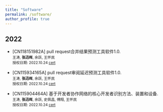 ```yaml
---
title: "Software"
permalink: /software/
author_profile: true
---
```


## 2022
* [CN118151982A] pull request合并结果预测工具软件1.0. <br />
	<small>王涛, <strong>张迅晖</strong>, 余跃, 王怀民 <br />
	授权日期: 2022.10.24 [cert](/files/software_pr_decision.pdf)</small>

* [CN115934165A] pull request审阅延迟预测工具软件1.0. <br />
	<small>王涛, <strong>张迅晖</strong>, 余跃, 王怀民 <br />
	授权日期: 2022.10.24 [cert](/files/software_pr_latency.pdf)</small>

* [CN115904464A] 基于开发者协作网络的核心开发者识别方法、装置和设备. <br />
	<small>王涛, <strong>张迅晖</strong>, 余跃, 史佩昌, 傅翔, 王怀民 <br />
	授权日期: 2022.10.24 [cert](/files/software_IP_blockchain.pdf)</small>